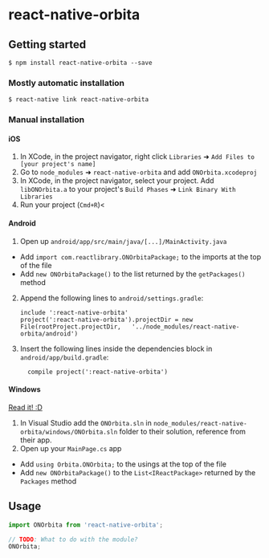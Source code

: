 
# react-native-orbita

## Getting started

`$ npm install react-native-orbita --save`

### Mostly automatic installation

`$ react-native link react-native-orbita`

### Manual installation


#### iOS

1. In XCode, in the project navigator, right click `Libraries` ➜ `Add Files to [your project's name]`
2. Go to `node_modules` ➜ `react-native-orbita` and add `ONOrbita.xcodeproj`
3. In XCode, in the project navigator, select your project. Add `libONOrbita.a` to your project's `Build Phases` ➜ `Link Binary With Libraries`
4. Run your project (`Cmd+R`)<

#### Android

1. Open up `android/app/src/main/java/[...]/MainActivity.java`
  - Add `import com.reactlibrary.ONOrbitaPackage;` to the imports at the top of the file
  - Add `new ONOrbitaPackage()` to the list returned by the `getPackages()` method
2. Append the following lines to `android/settings.gradle`:
  	```
  	include ':react-native-orbita'
  	project(':react-native-orbita').projectDir = new File(rootProject.projectDir, 	'../node_modules/react-native-orbita/android')
  	```
3. Insert the following lines inside the dependencies block in `android/app/build.gradle`:
  	```
      compile project(':react-native-orbita')
  	```

#### Windows
[Read it! :D](https://github.com/ReactWindows/react-native)

1. In Visual Studio add the `ONOrbita.sln` in `node_modules/react-native-orbita/windows/ONOrbita.sln` folder to their solution, reference from their app.
2. Open up your `MainPage.cs` app
  - Add `using Orbita.ONOrbita;` to the usings at the top of the file
  - Add `new ONOrbitaPackage()` to the `List<IReactPackage>` returned by the `Packages` method


## Usage
```javascript
import ONOrbita from 'react-native-orbita';

// TODO: What to do with the module?
ONOrbita;
```
  